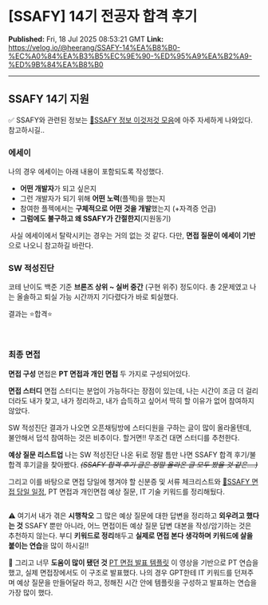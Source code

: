 # [SSAFY] 14기 전공자 합격 후기

**Published:** Fri, 18 Jul 2025 08:53:21 GMT
**Link:** https://velog.io/@heerang/SSAFY-14%EA%B8%B0-%EC%A0%84%EA%B3%B5%EC%9E%90-%ED%95%A9%EA%B2%A9-%ED%9B%84%EA%B8%B0

---

<h2 id="ssafy-14기-지원">SSAFY 14기 지원</h2>
<p>✅ SSAFY와 관련된 정보는 <a href="https://gall.dcinside.com/mgallery/board/view/?id=ssafy&amp;no=2496">📄SSAFY 정보 이것저것 모음</a>에 아주 자세하게 나와있다. 참고하시길..
<br /></p>
<h3 id="에세이">에세이</h3>
<p>나의 경우 에세이는 아래 내용이 포함되도록 작성했다.</p>
<ul>
<li><strong>어떤 개발자</strong>가 되고 싶은지</li>
<li>그런 개발자가 되기 위해 <strong>어떤 노력</strong>(플젝)을 했는지</li>
<li>참여한 플젝에서는 <strong>구체적으로 어떤 것을 개발</strong>했는지 (+자격증 언급)</li>
<li><strong>그럼에도 불구하고 왜 SSAFY가 간절한지</strong>(지원동기)</li>
</ul>
<p><img alt="" src="https://velog.velcdn.com/images/heerang/post/4c7ec48b-efa2-45c2-a51c-6c155e7c2e82/image.png" /> 사실 에세이에서 탈락시키는 경우는 거의 없는 것 같다. 다만, <strong>면접 질문이 에세이 기반</strong>으로 나오니 참고하길 바란다.
<br /></p>
<h3 id="sw-적성진단">SW 적성진단</h3>
<p>코테 난이도 백준 기준 <strong>브론즈 상위 ~ 실버 중간</strong> (구현 위주) 정도이다. 
총 2문제였고 나는 올솔하고 퇴실 가능 시간까지 기다렸다가 바로 퇴실했다. </p>
<p>결과는 ⭐합격⭐ <img alt="" src="https://velog.velcdn.com/images/heerang/post/582bab96-91c8-486d-a7c9-aa5e34dac9b9/image.png" /></p>
<p><br /></p>
<h3 id="최종-면접">최종 면접</h3>
<p><strong>면접 구성</strong>
면접은 <strong>PT 면접과 개인 면접</strong> 두 가지로 구성되어있다. </p>
<p><strong>면접 스터디</strong>
면접 스터디는 분업이 가능하다는 장점이 있는데, 나는 시간이 조금 더 걸리더라도 내가 찾고, 내가 정리하고, 내가 습득하고 싶어서 딱히 할 이유가 없어 참여하지 않았다.</p>
<p>SW 적성진단 결과가 나오면 오픈채팅방에 스터디원을 구하는 글이 많이 올라올텐데, 불안해서 덥석 참여하는 것은 비추이다. 할거면!! 무조건 대면 스터디를 추천한다.</p>
<p><strong>예상 질문 리스트업</strong>
나는 SW 적성진단 나온 뒤로 정말 틈만 나면 SSAFY 합격 후기/불합격 후기글을 찾아봤다. <del><em>(SSAFY 합격 후기 글은 정말 올라온 글 모두 봤을 것 같은....)</em></del> </p>
<p>그리고 이를 바탕으로 면접 당일에 챙겨야 할 신분증 및 서류 체크리스트와 <a href="https://community.linkareer.com/community/4294407">🌱SSAFY 면접 당일 일정</a>, PT 면접과 개인면접 예상 질문, IT 기술 키워드를 정리해뒀다.</p>
<p><img alt="" src="https://velog.velcdn.com/images/heerang/post/4407ea91-4a36-4d0c-a9a2-ce2351fdf845/image.png" /></p>
<p>⚠️ 여기서 내가 겪은 <strong>시행착오</strong>
그 많은 예상 질문에 대한 답변을 정리하고 <strong>외우려고 했다는 것</strong>
SSAFY 뿐만 아니라, 어느 면접이든 예상 질문 답변 대본을 작성/암기하는 것은 추천하지 않는다. 
부디 <strong>키워드로 정리</strong>해두고 <strong>실제로 면접 본다 생각하며 키워드에 살을 붙이는 연습</strong>을 많이 하시길!!</p>
<p>🌱 그리고 너무 <strong>도움이 많이 됐던 것</strong>
<a href="https://www.youtube.com/watch?v=DOvCIrwMPbQ">PT 면접 발표 템플릿</a> 이 영상을 기반으로 PT 연습을 했고, 실제 면접장에서도 이 구조로 발표했다. 
나의 경우 GPT한테 IT 키워드를 던져주며 예상 질문을 만들어달라 하고, 정해진 시간 안에 템플릿을 구성하고 발표하는 연습을 가장 많이 했다.
<img alt="" src="https://velog.velcdn.com/images/heerang/post/1a447fc5-9d77-4e4c-b766-1761a6d5db1a/image.png" /></p>
